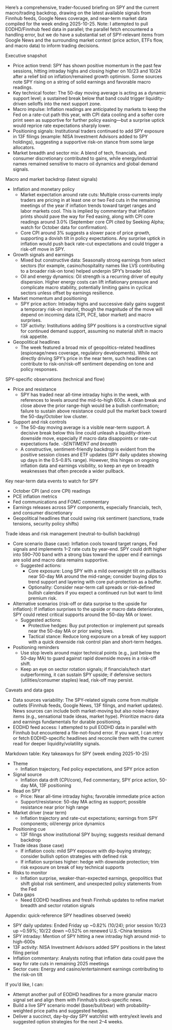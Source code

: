 Here’s a comprehensive, trader-focused briefing on SPY and the current macro/trading backdrop, drawing on the latest available signals from Finnhub feeds, Google News coverage, and near-term market data compiled for the week ending 2025-10-25. Note: I attempted to pull EODHD/Finnhub feed data in parallel; the parallel fetch encountered a handling error, but we do have a substantial set of SPY-relevant items from Google News and the surrounding market context (price action, ETFs flow, and macro data) to inform trading decisions.

Executive snapshot
- Price action trend: SPY has shown positive momentum in the past few sessions, hitting intraday highs and closing higher on 10/23 and 10/24 after a relief bid on inflation/remained growth optimism. Some sources note SPY rising on a string of solid earnings and favorable macro readings.
- Key technical footer: The 50-day moving average is acting as a dynamic support level; a sustained break below that band could trigger liquidity-driven selloffs into the next support zone.
- Macro impulse: Inflation readings are anticipated by markets to keep the Fed on a rate-cut path this year, with CPI data cooling and a softer core print seen as supportive for further policy easing—but a surprise uptick would reprice rate expectations sharply lower.
- Positioning signals: Institutional traders continued to add SPY exposure in 13F filings (example: NISA Investment Advisors added to SPY holdings), suggesting a supportive risk-on stance from some large allocators.
- Market breadth and sector mix: A blend of tech, financials, and consumer discretionary contributed to gains, while energy/industrial names remained sensitive to macro oil dynamics and global demand signals.

Macro and market backdrop (latest signals)
- Inflation and monetary policy
  - Market expectation around rate cuts: Multiple cross-currents imply traders are pricing in at least one or two Fed cuts in the remaining meetings of the year if inflation trends toward target ranges and labor markets cool. This is implied by commentary that inflation prints should pave the way for Fed easing, along with CPI core readings around 3.0% (September core CPI cited by Seeking Alpha; watch for October data for confirmation).
  - Core CPI around 3% suggests a slower pace of price growth, supporting a dovish tilt in policy expectations. Any surprise uptick in inflation would push back rate-cut expectations and could trigger a risk-off move in SPY.
- Growth signals and earnings
  - Mixed but constructive data: Seasonally strong earnings from select sectors (for example, casino/hospitality names like LVS contributing to a broader risk-on tone) helped underpin SPY’s broader bid.
  - Oil and energy dynamics: Oil strength is a recurring driver of equity dispersion. Higher energy costs can lift inflationary pressure and complicate macro stability, potentially limiting gains in cyclical sectors unless offset by earnings resilience.
- Market momentum and positioning
  - SPY price action: Intraday highs and successive daily gains suggest a temporary risk-on imprint, though the magnitude of the move will depend on incoming data (CPI, PCE, labor market) and macro surprises.
  - 13F activity: Institutions adding SPY positions is a constructive signal for continued demand support, assuming no material shift in macro risk appetite.
- Geopolitical headlines
  - The week featured a broad mix of geopolitics-related headlines (espionage/news coverage, regulatory developments). While not directly driving SPY’s price in the near term, such headlines can contribute to risk-on/risk-off sentiment depending on tone and policy responses.

SPY-specific observations (technical and flow)
- Price and resistance
  - SPY has traded near all-time intraday highs in the week, with references to levels around the mid-to-high 600s. A clean break and close above the prior range-high would be a bullish confirmation; failure to sustain above resistance could pull the market back toward the 50-day/October low cluster.
- Support and risk controls
  - The 50-day moving average is a visible near-term support. A decisive break below this line could unleash a liquidity-driven downside move, especially if macro data disappoints or rate-cut expectations fade.
-_SENTIMENT and breadth_
  - A constructive, sentiment-friendly backdrop is evident from the positive session closes and ETF updates (SPY daily updates showing up days in the 0.5–0.8% range). However, this hinges on ongoing inflation data and earnings visibility, so keep an eye on breadth weaknesses that often precede a wider pullback.

Key near-term data events to watch for SPY
- October CPI (and core CPI) readings
- PCE inflation metrics
- Fed communications and FOMC commentary
- Earnings releases across SPY components, especially financials, tech, and consumer discretionary
- Geopolitical headlines that could swing risk sentiment (sanctions, trade tensions, security policy shifts)

Trade ideas and risk management (neutral-to-bullish backdrop)
- Core scenario (base case): Inflation cools toward target ranges, Fed signals and implements 1–2 rate cuts by year-end. SPY could drift higher into 590–700 band with a strong bias toward the upper end if earnings are solid and macro data remains supportive.
  - Suggested actions: 
    - Core exposure: Long SPY with a mild overweight tilt on pullbacks near 50-day MA around the mid-range; consider buying dips to trend support and layering with core put-protection as a buffer.
    - Optionality: Consider near-term call spreads or risk-defined bullish calendars if you expect a continued run but want to limit premium risk.
- Alternative scenarios (risk-off or data surprise to the upside for inflation): If inflation surprises to the upside or macro data deteriorates, SPY could retest critical supports around the 50-day MA or lower.
  - Suggested actions:
    - Protective hedges: Buy put protection or implement put spreads near the 50-day MA or prior swing lows.
    - Tactical stance: Reduce long exposure on a break of key support with a quick downside risk control plan and short-term hedges.
- Positioning reminders
  - Use stop levels around major technical points (e.g., just below the 50-day MA) to guard against rapid downside moves in a risk-off shift.
  - Keep an eye on sector rotation signals; if financials/tech start outperforming, it can sustain SPY upside; if defensive sectors (utilities/consumer staples) lead, risk-off may persist.

Caveats and data gaps
- Data sources variability: The SPY-related signals come from multiple outlets (Finnhub feeds, Google News, 13F filings, and market updates). News sources can include both market-moving but also noise-heavy items (e.g., sensational trade ideas, market hype). Prioritize macro data and earnings fundamentals for durable positioning.
- EODHD feed access: I attempted to pull EODHD data in parallel with Finnhub but encountered a file-not-found error. If you want, I can retry or fetch EODHD-specific headlines and reconcile them with the current read for deeper liquidity/volatility signals.

Markdown table: Key takeaways for SPY (week ending 2025-10-25)
- Theme
  - Inflation trajectory, Fed policy expectations, and SPY price action
- Signal source
  - Inflation data drift (CPI/core), Fed commentary, SPY price action, 50-day MA, 13F positioning
- Read on SPY
  - Price: Near all-time intraday highs; favorable immediate price action
  - Support/resistance: 50-day MA acting as support; possible resistance near prior high range
- Market driver (near term)
  - Inflation trajectory and rate-cut expectations; earnings from SPY components; oil/energy price dynamics
- Positioning cue
  - 13F filings show institutional SPY buying; suggests residual demand backdrop
- Trade ideas (base case)
  - If inflation cools: mild SPY exposure with dip-buying strategy; consider bullish option strategies with defined risk
  - If inflation surprises higher: hedge with downside protection; trim risk exposure on break of key technical supports
- Risks to monitor
  - Inflation surprise, weaker-than-expected earnings, geopolitics that shift global risk sentiment, and unexpected policy statements from the Fed
- Data gaps
  - Need EODHD headlines and fresh Finnhub updates to refine market breadth and sector rotation signals

Appendix: quick-reference SPY headlines observed (week)
- SPY daily updates: Ended Friday up ~0.82% (10/24); prior session 10/23 up ~0.59%; 10/22 down ~0.52% on renewed U.S.-China tensions
- SPY intraday: Mention of SPY hitting a new intraday high around mid- to high-600s
- 13F activity: NISA Investment Advisors added SPY positions in the latest filing period
- Inflation commentary: Analysts noting that inflation data could pave the way for rate cuts in remaining 2025 meetings
- Sector cues: Energy and casino/entertainment earnings contributing to the risk-on tilt

If you’d like, I can:
- Attempt another pull of EODHD headlines for a more granular macro signal set and align them with Finnhub’s stock-specific news.
- Build a live SPY scenario model (base/bull/bear) with probability-weighted price paths and suggested hedges.
- Deliver a succinct, day-by-day SPY watchlist with entry/exit levels and suggested option strategies for the next 2–4 weeks.